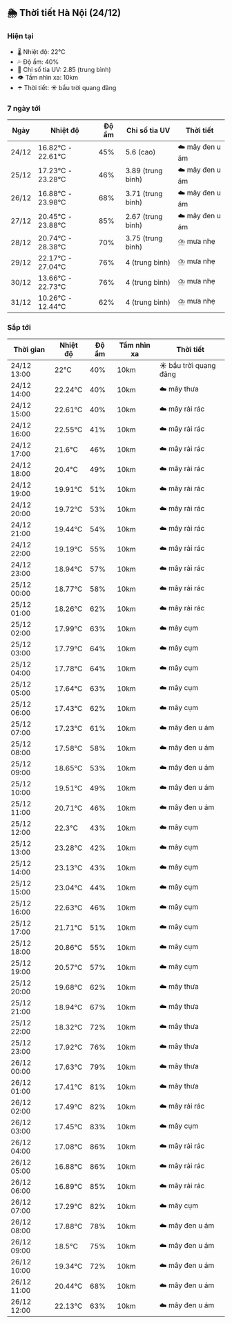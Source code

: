 ## 🌦️ Thời tiết Hà Nội (24/12)

### Hiện tại

- 🌡️ Nhiệt độ: 22℃
- 💦 Độ ẩm: 40%
- 🌟 Chỉ số tia UV: 2.85 (trung bình)
- 👁️ Tầm nhìn xa: 10km
- ☂️ Thời tiết: ☀️ bầu trời quang đãng

### 7 ngày tới

| Ngày | Nhiệt độ | Độ ẩm | Chỉ số tia UV | Thời tiết |
| --- | --- | --- | --- | --- |
| 24/12 | 16.82℃ - 22.61℃ | 45% | 5.6 (cao) | ☁️ mây đen u ám |
| 25/12 | 17.23℃ - 23.28℃ | 46% | 3.89 (trung bình) | ☁️ mây đen u ám |
| 26/12 | 16.88℃ - 23.98℃ | 68% | 3.71 (trung bình) | ☁️ mây đen u ám |
| 27/12 | 20.45℃ - 23.88℃ | 85% | 2.67 (trung bình) | ☁️ mây đen u ám |
| 28/12 | 20.74℃ - 28.38℃ | 70% | 3.75 (trung bình) | ⛈️ mưa nhẹ |
| 29/12 | 22.17℃ - 27.04℃ | 76% | 4 (trung bình) | ⛈️ mưa nhẹ |
| 30/12 | 13.66℃ - 22.73℃ | 76% | 4 (trung bình) | ⛈️ mưa nhẹ |
| 31/12 | 10.26℃ - 12.44℃ | 62% | 4 (trung bình) | ⛈️ mưa nhẹ |

### Sắp tới

| Thời gian | Nhiệt độ | Độ ẩm | Tầm nhìn xa | Thời tiết |
| --- | --- | --- | --- | --- |
| 24/12 13:00 | 22℃ | 40% | 10km | ☀️ bầu trời quang đãng |
| 24/12 14:00 | 22.24℃ | 40% | 10km | ☁️ mây thưa |
| 24/12 15:00 | 22.61℃ | 40% | 10km | ☁️ mây rải rác |
| 24/12 16:00 | 22.55℃ | 41% | 10km | ☁️ mây rải rác |
| 24/12 17:00 | 21.6℃ | 46% | 10km | ☁️ mây rải rác |
| 24/12 18:00 | 20.4℃ | 49% | 10km | ☁️ mây rải rác |
| 24/12 19:00 | 19.91℃ | 51% | 10km | ☁️ mây rải rác |
| 24/12 20:00 | 19.72℃ | 53% | 10km | ☁️ mây rải rác |
| 24/12 21:00 | 19.44℃ | 54% | 10km | ☁️ mây rải rác |
| 24/12 22:00 | 19.19℃ | 55% | 10km | ☁️ mây rải rác |
| 24/12 23:00 | 18.94℃ | 57% | 10km | ☁️ mây rải rác |
| 25/12 00:00 | 18.77℃ | 58% | 10km | ☁️ mây rải rác |
| 25/12 01:00 | 18.26℃ | 62% | 10km | ☁️ mây rải rác |
| 25/12 02:00 | 17.99℃ | 63% | 10km | ☁️ mây cụm |
| 25/12 03:00 | 17.79℃ | 64% | 10km | ☁️ mây cụm |
| 25/12 04:00 | 17.78℃ | 64% | 10km | ☁️ mây cụm |
| 25/12 05:00 | 17.64℃ | 63% | 10km | ☁️ mây cụm |
| 25/12 06:00 | 17.43℃ | 62% | 10km | ☁️ mây cụm |
| 25/12 07:00 | 17.23℃ | 61% | 10km | ☁️ mây đen u ám |
| 25/12 08:00 | 17.58℃ | 58% | 10km | ☁️ mây đen u ám |
| 25/12 09:00 | 18.65℃ | 53% | 10km | ☁️ mây đen u ám |
| 25/12 10:00 | 19.51℃ | 49% | 10km | ☁️ mây đen u ám |
| 25/12 11:00 | 20.71℃ | 46% | 10km | ☁️ mây đen u ám |
| 25/12 12:00 | 22.3℃ | 43% | 10km | ☁️ mây cụm |
| 25/12 13:00 | 23.28℃ | 42% | 10km | ☁️ mây cụm |
| 25/12 14:00 | 23.13℃ | 43% | 10km | ☁️ mây cụm |
| 25/12 15:00 | 23.04℃ | 44% | 10km | ☁️ mây cụm |
| 25/12 16:00 | 22.63℃ | 46% | 10km | ☁️ mây cụm |
| 25/12 17:00 | 21.71℃ | 51% | 10km | ☁️ mây cụm |
| 25/12 18:00 | 20.86℃ | 55% | 10km | ☁️ mây cụm |
| 25/12 19:00 | 20.57℃ | 57% | 10km | ☁️ mây cụm |
| 25/12 20:00 | 19.68℃ | 62% | 10km | ☁️ mây thưa |
| 25/12 21:00 | 18.94℃ | 67% | 10km | ☁️ mây thưa |
| 25/12 22:00 | 18.32℃ | 72% | 10km | ☁️ mây thưa |
| 25/12 23:00 | 17.92℃ | 76% | 10km | ☁️ mây thưa |
| 26/12 00:00 | 17.63℃ | 79% | 10km | ☁️ mây thưa |
| 26/12 01:00 | 17.41℃ | 81% | 10km | ☁️ mây thưa |
| 26/12 02:00 | 17.49℃ | 82% | 10km | ☁️ mây rải rác |
| 26/12 03:00 | 17.45℃ | 83% | 10km | ☁️ mây cụm |
| 26/12 04:00 | 17.08℃ | 86% | 10km | ☁️ mây rải rác |
| 26/12 05:00 | 16.88℃ | 86% | 10km | ☁️ mây rải rác |
| 26/12 06:00 | 16.89℃ | 85% | 10km | ☁️ mây rải rác |
| 26/12 07:00 | 17.29℃ | 82% | 10km | ☁️ mây cụm |
| 26/12 08:00 | 17.88℃ | 78% | 10km | ☁️ mây đen u ám |
| 26/12 09:00 | 18.5℃ | 75% | 10km | ☁️ mây đen u ám |
| 26/12 10:00 | 19.34℃ | 72% | 10km | ☁️ mây đen u ám |
| 26/12 11:00 | 20.44℃ | 68% | 10km | ☁️ mây đen u ám |
| 26/12 12:00 | 22.13℃ | 63% | 10km | ☁️ mây đen u ám |
